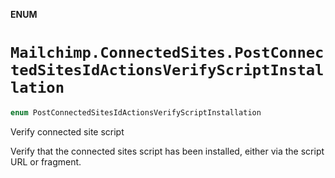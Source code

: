 **ENUM**

# `Mailchimp.ConnectedSites.PostConnectedSitesIdActionsVerifyScriptInstallation`

```swift
enum PostConnectedSitesIdActionsVerifyScriptInstallation
```

Verify connected site script

Verify that the connected sites script has been installed, either via the script URL or fragment.
